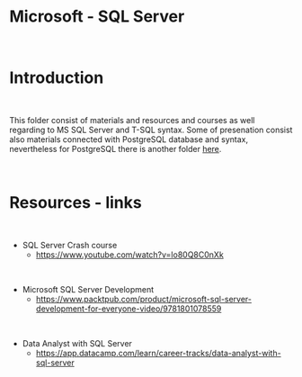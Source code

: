# Microsoft - SQL Server

<p>&nbsp;</p>

# Introduction

<p>&nbsp;</p>

This folder consist of materials and resources and courses as well regarding to MS SQL Server and T-SQL syntax.
 Some of presenation consist also materials connected with PostgreSQL database and syntax, nevertheless for PostgreSQL there is another folder [here](https://github.com/Mikma03/Databases/tree/main/03_PostgreSQL).

<p>&nbsp;</p>

# Resources - links

<p>&nbsp;</p>

- SQL Server Crash course
    - https://www.youtube.com/watch?v=lo80Q8C0nXk

<p>&nbsp;</p>

- Microsoft SQL Server Development
    - https://www.packtpub.com/product/microsoft-sql-server-development-for-everyone-video/9781801078559

<p>&nbsp;</p>

- Data Analyst with SQL Server
    - https://app.datacamp.com/learn/career-tracks/data-analyst-with-sql-server

<p>&nbsp;</p>